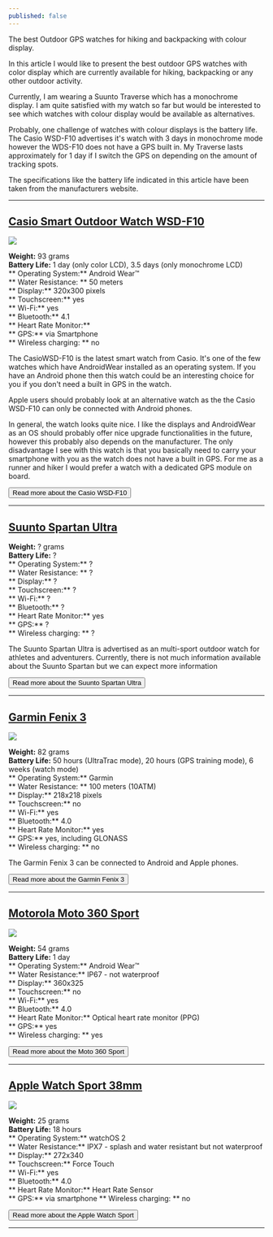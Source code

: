```yaml
---
published: false
---
```


The best Outdoor GPS watches for hiking and backpacking with colour display. 


In this article I would like to present the best outdoor GPS watches with color display which are currently available for hiking, backpacking or any other outdoor activity.

Currently, I am wearing a Suunto Traverse which has a monochrome display. I am quite satisfied with my watch so far but would be interested to see which watches with colour display would be available as alternatives.

Probably, one challenge of watches with colour displays is the battery life. The Casio WSD-F10 advertises it's watch with 3 days in monochrome mode however the WDS-F10 does not have a GPS built in. My Traverse lasts approximately for 1 day if I switch the GPS on depending on the amount of tracking spots.


The specifications like the battery life indicated in this article have been taken from the manufacturers website.

---

## <a href="http://amzn.to/1YdNH1H" rel="nofollow">Casio Smart Outdoor Watch WSD-F10</a>

<a href="https://www.amazon.com/gp/product/B01CY1QXR6/ref=as_li_tl?ie=UTF8&camp=1789&creative=9325&creativeASIN=B01CY1QXR6&linkCode=as2&tag=hikeve-20&linkId=e259bc0b895c4a2b5cc6dec4c027ab7f"><img border="0" src="//ws-na.amazon-adsystem.com/widgets/q?_encoding=UTF8&MarketPlace=US&ASIN=B01CY1QXR6&ServiceVersion=20070822&ID=AsinImage&WS=1&Format=_SL250_&tag=hikeve-20" ></a><img src="//ir-na.amazon-adsystem.com/e/ir?t=hikeve-20&l=am2&o=1&a=B01CY1QXR6" width="1" height="1" border="0" alt="" style="border:none !important; margin:0px !important;" />

**Weight:** 93 grams   
**Battery Life:** 1 day (only color LCD), 3.5 days (only monochrome LCD)   
** Operating System:** Android Wear™   
** Water Resistance: ** 50 meters   
** Display:** 320x300 pixels   
** Touchscreen:** yes   
** Wi-Fi:** yes   
** Bluetooth:** 4.1   
** Heart Rate Monitor:**   
** GPS:** via Smartphone   
** Wireless charging: ** no   


The CasioWSD-F10 is the latest smart watch from Casio. It's one of the few watches which have AndroidWear installed as an operating system. If you have an Android phone then this watch could be an interesting choice for you if you don't need a built in GPS in the watch.

Apple users should probably look at an alternative watch as the the Casio WSD-F10 can only be connected with Android phones.

In general, the watch looks quite nice. I like the displays and AndroidWear as an OS should probably offer nice upgrade functionalities in the future, however this probably also depends on the manufacturer. The only disadvantage I see with this watch is that you basically need to carry your smartphone with you as the watch does not have a built in GPS. For me as a runner and hiker I would prefer a watch with a dedicated GPS module on board.



<a href="http://amzn.to/1YdNH1H" rel="nofollow"><button type="button" class="btn btn-danger">Read more about the Casio WSD-F10</button></a>

---

## [Suunto Spartan Ultra](http://www.suunto.com/sports-watch-collections/Suunto-Spartan-Collection/)

**Weight:** ? grams   
**Battery Life:** ?   
** Operating System:** ?   
** Water Resistance: ** ?   
** Display:** ?   
** Touchscreen:** ?   
** Wi-Fi:** ?   
** Bluetooth:** ?   
** Heart Rate Monitor:** yes   
** GPS:** ?   
** Wireless charging: ** ?   

The Suunto Spartan Ultra is advertised as an multi-sport outdoor watch for athletes and adventurers. Currently, there is not much information available about the Suunto Spartan but we can expect more information

<a href="http://www.suunto.com/sports-watch-collections/Suunto-Spartan-Collection/"><button type="button" class="btn btn-danger">Read more about the Suunto Spartan Ultra</button></a>

---

## [Garmin Fenix 3](http://www.backcountry.com/garmin-fenix-3-bundle)

<a href="https://www.amazon.com/gp/product/B01A5HIQ7Q/ref=as_li_tl?ie=UTF8&camp=1789&creative=9325&creativeASIN=B01A5HIQ7Q&linkCode=as2&tag=hikeve-20&linkId=3361c3ff4f51ddbeb0f8fd1c9f2e25aa"><img border="0" src="//ws-na.amazon-adsystem.com/widgets/q?_encoding=UTF8&MarketPlace=US&ASIN=B01A5HIQ7Q&ServiceVersion=20070822&ID=AsinImage&WS=1&Format=_SL250_&tag=hikeve-20" ></a><img src="//ir-na.amazon-adsystem.com/e/ir?t=hikeve-20&l=am2&o=1&a=B01A5HIQ7Q" width="1" height="1" border="0" alt="" style="border:none !important; margin:0px !important;" />

**Weight:** 82 grams   
**Battery Life:** 50 hours (UltraTrac mode), 20 hours (GPS training mode), 6 weeks (watch mode)   
** Operating System:** Garmin   
** Water Resistance: ** 100 meters (10ATM)   
** Display:** 218x218 pixels   
** Touchscreen:** no   
** Wi-Fi:** yes   
** Bluetooth:** 4.0   
** Heart Rate Monitor:** yes   
** GPS:** yes, including GLONASS   
** Wireless charging: ** no   

The Garmin Fenix 3 can be connected to Android and Apple phones.

<a href="http://www.backcountry.com/garmin-fenix-3-bundle"><button type="button" class="btn btn-danger">Read more about the Garmin Fenix 3</button></a>

---

## <a href="http://amzn.to/1t7QAFm" rel="nofollow">Motorola Moto 360 Sport</a>

<a href="https://www.amazon.com/gp/product/B016CKHAZO/ref=as_li_tl?ie=UTF8&camp=1789&creative=9325&creativeASIN=B016CKHAZO&linkCode=as2&tag=hikeve-20&linkId=4c6098a87f5b1865e89b5e207acc1007"><img border="0" src="//ws-na.amazon-adsystem.com/widgets/q?_encoding=UTF8&MarketPlace=US&ASIN=B016CKHAZO&ServiceVersion=20070822&ID=AsinImage&WS=1&Format=_SL250_&tag=hikeve-20" ></a><img src="//ir-na.amazon-adsystem.com/e/ir?t=hikeve-20&l=am2&o=1&a=B016CKHAZO" width="1" height="1" border="0" alt="" style="border:none !important; margin:0px !important;" />

**Weight:** 54 grams  
**Battery Life:** 1 day  
** Operating System:** Android Wear™  
** Water Resistance:** IP67 - not   waterproof   
** Display:** 360x325   
** Touchscreen:** no   
** Wi-Fi:** yes   
** Bluetooth:** 4.0   
** Heart Rate Monitor:** Optical heart rate monitor (PPG)   
** GPS:** yes   
** Wireless charging: ** yes   

<a href="http://amzn.to/1RWNLvb" rel="nofollow"><button type="button" class="btn btn-danger">Read more about the Moto 360 Sport</button></a>

---

## <a href="http://amzn.to/1t7QAFm" rel="nofollow">Apple Watch Sport 38mm</a>

<a href="https://www.amazon.com/gp/product/B00WP9NFUG/ref=as_li_tl?ie=UTF8&camp=1789&creative=9325&creativeASIN=B00WP9NFUG&linkCode=as2&tag=hikeve-20&linkId=3200cc07a8c693c957f3fda23a3d495c"><img border="0" src="//ws-na.amazon-adsystem.com/widgets/q?_encoding=UTF8&MarketPlace=US&ASIN=B00WP9NFUG&ServiceVersion=20070822&ID=AsinImage&WS=1&Format=_SL250_&tag=hikeve-20" ></a><img src="//ir-na.amazon-adsystem.com/e/ir?t=hikeve-20&l=am2&o=1&a=B00WP9NFUG" width="1" height="1" border="0" alt="" style="border:none !important; margin:0px !important;" />

**Weight:** 25 grams  
**Battery Life:** 18 hours  
** Operating System:** watchOS 2  
** Water Resistance:** IPX7 - splash and water resistant but not waterproof      
** Display:** 272x340   
** Touchscreen:** Force Touch   
** Wi-Fi:** yes   
** Bluetooth:** 4.0   
** Heart Rate Monitor:** Heart Rate Sensor   
** GPS:** via smartphone 
** Wireless charging: ** no   

<a href="http://amzn.to/1RWNLvb" rel="nofollow"><button type="button" class="btn btn-danger">Read more about the Apple Watch Sport</button></a>

---

